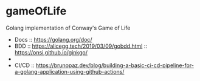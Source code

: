 # gameOfLife
Golang implementation of Conway's Game of Life

- Docs :: https://golang.org/doc/
- BDD :: https://alicegg.tech/2019/03/09/gobdd.html :: https://onsi.github.io/ginkgo/
- 
- CI/CD :: https://brunopaz.dev/blog/building-a-basic-ci-cd-pipeline-for-a-golang-application-using-github-actions/

